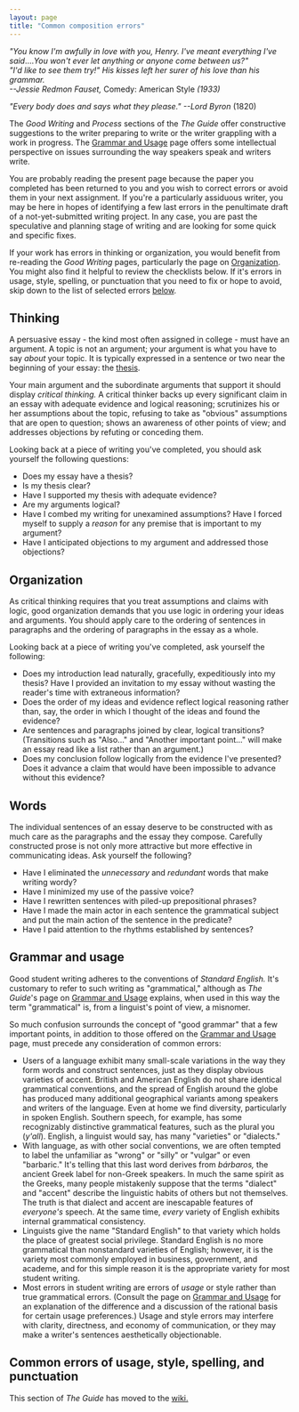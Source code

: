 ```yaml
---
layout: page
title: "Common composition errors"
---
```


*"You know I'm awfully in love with you, Henry. I've meant everything I've said*.&hellip;*You won't ever let anything or anyone come between us?"*  
*"I'd like to see them try!"*
*His kisses left her surer of his love than his grammar.*  
*--Jessie Redmon Fauset,* Comedy: American Style *(1933)*

*"Every body does and says what they please."*
*--Lord Byron* (1820)

The *Good Writing* and *Process* sections of the *The Guide* offer constructive suggestions to the writer preparing to write or the writer grappling with a work in progress. The [Grammar and Usage](?pg=topics/grammarusage.html) page offers some intellectual perspective on issues surrounding the way speakers speak and writers write.

You are probably reading the present page because the paper you completed has been returned to you and you wish to correct errors or avoid them in your next assignment. If you're a particularly assiduous writer, you may be here in hopes of identifying a few last errors in the penultimate draft of a not-yet-submitted writing project. In any case, you are past the speculative and planning stage of writing and are looking for some quick and specific fixes.

If your work has errors in thinking or organization, you would benefit from re-reading the *Good Writing* pages, particularly the page on [Organization](?pg=topics/organization.html). You might also find it helpful to review the checklists below. If it's errors in usage, style, spelling, or punctuation that you need to fix or hope to avoid, skip down to the list of selected errors [below](#errorlist).

## Thinking

A persuasive essay - the kind most often assigned in college - must have an argument. A topic is not an argument; your argument is what you have to say *about* your topic. It is typically expressed in a sentence or two near the beginning of your essay: the [thesis](?pg=topics/organization.html#thesis).

Your main argument and the subordinate arguments that support it should display *critical thinking.* A critical thinker backs up every significant claim in an essay with adequate evidence and logical reasoning; scrutinizes his or her assumptions about the topic, refusing to take as "obvious" assumptions that are open to question; shows an awareness of other points of view; and addresses objections by refuting or conceding them.

Looking back at a piece of writing you've completed, you should ask yourself the following questions:

-   Does my essay have a thesis?
-   Is my thesis clear?
-   Have I supported my thesis with adequate evidence?
-   Are my arguments logical?
-   Have I combed my writing for unexamined assumptions? Have I forced myself to supply a *reason* for any premise that is important to my argument?
-   Have I anticipated objections to my argument and addressed those objections?

## Organization

As critical thinking requires that you treat assumptions and claims with logic, good organization demands that you use logic in ordering your ideas and arguments. You should apply care to the ordering of sentences in paragraphs and the ordering of paragraphs in the essay as a whole.

Looking back at a piece of writing you've completed, ask yourself the following:

-   Does my introduction lead naturally, gracefully, expeditiously into my thesis? Have I provided an invitation to my essay without wasting the reader's time with extraneous information?
-   Does the order of my ideas and evidence reflect logical reasoning rather than, say, the order in which I thought of the ideas and found the evidence?
-   Are sentences and paragraphs joined by clear, logical transitions? (Transitions such as "Also..." and "Another important point..." will make an essay read like a list rather than an argument.)
-   Does my conclusion follow logically from the evidence I've presented? Does it advance a claim that would have been impossible to advance without this evidence?

## Words

The individual sentences of an essay deserve to be constructed with as much care as the paragraphs and the essay they compose. Carefully constructed prose is not only more attractive but more effective in communicating ideas. Ask yourself the following?

-   Have I eliminated the *unnecessary* and *redundant* words that make writing wordy?
-   Have I minimized my use of the passive voice?
-   Have I rewritten sentences with piled-up prepositional phrases?
-   Have I made the main actor in each sentence the grammatical subject and put the main action of the sentence in the predicate?
-   Have I paid attention to the rhythms established by sentences?

## Grammar and usage

Good student writing adheres to the conventions of *Standard English.* It's customary to refer to such writing as "grammatical," although as *The Guide*'s page on [Grammar and Usage](?pg=topics/grammarusage.html) explains, when used in this way the term "grammatical" is, from a linguist's point of view, a misnomer.

So much confusion surrounds the concept of "good grammar" that a few important points, in addition to those offered on the [Grammar and Usage](?pg=topics/grammarusage.html) page, must precede any consideration of common errors:

-   Users of a language exhibit many small-scale variations in the way they form words and construct sentences, just as they display obvious varieties of accent. British and American English do not share identical grammatical conventions, and the spread of English around the globe has produced many additional geographical variants among speakers and writers of the language. Even at home we find diversity, particularly in spoken English. Southern speech, for example, has some recognizably distinctive grammatical features, such as the plural you (*y'all*). English, a linguist would say, has many "varieties" or "dialects."
-   With language, as with other social conventions, we are often tempted to label the unfamiliar as "wrong" or "silly" or "vulgar" or even "barbaric." It's telling that this last word derives from *bárbaros,* the ancient Greek label for non-Greek speakers. In much the same spirit as the Greeks, many people mistakenly suppose that the terms "dialect" and "accent" describe the linguistic habits of others but not themselves. The truth is that dialect and accent are inescapable features of *everyone's* speech. At the same time, *every* variety of English exhibits internal grammatical consistency.
-   Linguists give the name "Standard English" to that variety which holds the place of greatest social privilege. Standard English is no more grammatical than nonstandard varieties of English; however, it is the variety most commonly employed in business, government, and academe, and for this simple reason it is the appropriate variety for most student writing.
-   Most errors in student writing are errors of *usage* or style rather than true grammatical errors. (Consult the page on [Grammar and Usage](?pg=topics/grammarusage.html) for an explanation of the difference and a discussion of the rational basis for certain usage preferences.) Usage and style errors may interfere with clarity, directness, and economy of communication, or they may make a writer's sentences aesthetically objectionable.

<span id="errorlist"></span>

## Common errors of usage, style, spelling, and punctuation

This section of *The Guide* has moved to the [wiki.](http://wiki.geneseo.edu/x/AgC6Ag)
